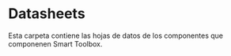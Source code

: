 # Datasheets
Esta carpeta contiene las hojas de datos de los componentes que componenen Smart Toolbox.
